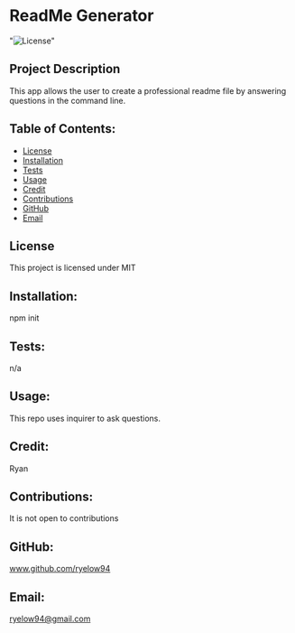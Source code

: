 # ReadMe Generator
"![License](https://img.shields.io/static/v1?label=License&message=MIT&color=BLUE)"

## Project Description 
This app allows the user to create a professional readme file by answering questions in the command line. 

## Table of Contents: 
* [License](#license)
* [Installation](#installation) 
* [Tests](#tests) 
* [Usage](#usage) 
* [Credit](#credit)
* [Contributions](#contributions)
* [GitHub](#github) 
* [Email](#email)

## License 
        
This project is licensed under MIT
 

## Installation: 
npm init 

## Tests: 
n/a 

## Usage: 
This repo uses inquirer to ask questions. 

## Credit: 
Ryan 

## Contributions:  
It is not open to contributions  

## GitHub: 
www.github.com/ryelow94 

## Email: 
ryelow94@gmail.com